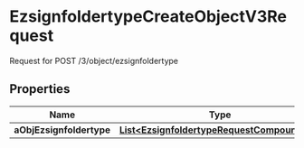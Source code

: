 

# EzsignfoldertypeCreateObjectV3Request

Request for POST /3/object/ezsignfoldertype

## Properties

| Name | Type | Description | Notes |
|------------ | ------------- | ------------- | -------------|
|**aObjEzsignfoldertype** | [**List&lt;EzsignfoldertypeRequestCompoundV3&gt;**](EzsignfoldertypeRequestCompoundV3.md) |  |  |



